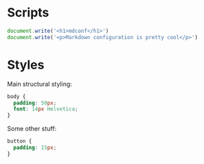 
# Scripts

```js
document.write('<h1>mdconf</h1>')
document.write('<p>Markdown configuration is pretty cool</p>')
```

# Styles

  Main structural styling:

```css
body {
  padding: 50px;
  font: 14px Helvetica;
}
```

  Some other stuff:

```css
button {
  padding: 15px;
}
```
